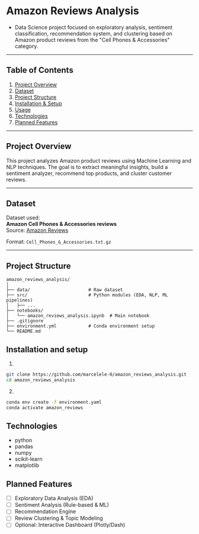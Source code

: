  # Amazon Reviews Analysis

- Data Science project focused on exploratory analysis, sentiment classification, recommendation system, and clustering based on Amazon product reviews from the "Cell Phones & Accessories" category.

---

## Table of Contents
1. [Project Overview](#project-overview)
2. [Dataset](#dataset)
3. [Project Structure](#project-structure)
4. [Installation & Setup](#installation-and-setup)
5. [Usage](#usage)
6. [Technologies](#technologies)
7. [Planned Features](#planned-features)


---

## Project Overview
This project analyzes Amazon product reviews using Machine Learning and NLP techniques. The goal is to extract meaningful insights, build a sentiment analyzer, recommend top products, and cluster customer reviews.

---

## Dataset
Dataset used:  
**Amazon Cell Phones & Accessories reviews**  
Source: [Amazon Reviews](https://snap.stanford.edu/data/web-Amazon-links.html)

Format: `Cell_Phones_&_Accessories.txt.gz`

---

## Project Structure
```plaintext
amazon_reviews_analysis/
│
├── data/                      # Raw dataset              
├── src/                       # Python modules (EDA, NLP, ML pipelines)
│   ├── ...
├── notebooks/
│   └── amazon_reviews_analysis.ipynb  # Main notebook
├── .gitignore
├── environment.yml            # Conda environment setup
└── README.md 
```

## Installation and setup

1)

```bash
git clone https://github.com/marcelele-0/amazon_reviews_analysis.git
cd amazon_reviews_analysis
```

2)

```bash
conda env create -f environment.yaml
conda activate amazon_reviews
```

## Technologies
  - python
  - pandas
  - numpy
  - scikit-learn
  - matplotlib

## Planned Features
- [ ] Exploratory Data Analysis (EDA)
- [ ] Sentiment Analysis (Rule-based & ML)
- [ ] Recommendation Engine
- [ ] Review Clustering & Topic Modeling
- [ ] Optional: Interactive Dashboard (Plotly/Dash)
